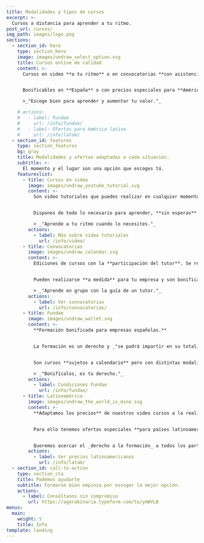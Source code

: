 ```yaml
---
title: Modalidades y tipos de cursos
excerpt: >-
  Cursos a distancia para aprender a tu ritmo.
post_url: cursos/
img_path: images/logo.png
sections:
  - section_id: hero
    type: section_hero
    image: images/undraw_select_option.svg
    title: Cursos online de calidad
    content: >-
      Cursos en video **a tu ritmo** o en convocatorias **con asistencia** del tutor.


      Bonificables en **España** o con precios especiales para **América**.

      >_"Escoge bien para aprender y aumentar tu valor."_

    # actions:
    #   - label: Fundae
    #     url: /info/fundae/
    #   - label: Ofertas para América latina
    #     url: /info/latam/
  - section_id: features
    type: section_features
    bg: gray
    title: Modalidades y ofertas adaptadas a cada situación.
    subtitle: >-
      El momento y el lugar son una opción que escoges tú.
    featureslist:
      - title: Cursos en video
        image: images/undraw_youtube_tutorial.svg
        content: >-
          Son video tutoriales que puedes realizar en cualquier momento. Pensados para **optimizar tu tiempo** y tu dinero.


          Dispones de todo lo necesario para aprender, **sin esperas** ni condiciones.

          > _"Aprende a tu ritmo cuando lo necesites."_
        actions:
          - label: Más sobre video tutoriales
            url: /info/video/
      - title: Convocatorias
        image: images/undraw_calendar.svg
        content: >-
          Ediciones de cursos con la **participación del tutor**. Se realizan en fechas determinadas y con **plazas limitadas**.


          Pueden realizarse **a medida** para tu empresa y son bonificables por _Fundae_.

          > _"Aprende en grupo con la guía de un tutor."_
        actions:
          - label: Ver convocatorias
            url: /info/convocatorias/
      - title: Fundae
        image: images/undraw_wallet.svg
        content: >-
          **Formación bonificada para empresas españolas.**


          La formación es un derecho y _"se podrá impartir en su totalidad mediante «aula virtual», considerándose en todo caso como formación presencial"_ **BOE 17/04**


          Son cursos **sujetos a calendario** pero con distintas modalidades adaptables a tus necesidades.

          > _"Bonifícalos, es tu derecho."_
        actions:
          - label: Condiciones Fundae
            url: /info/fundae/
      - title: Latinoamérica
        image: images/undraw_the_world_is_mine.svg
        content: >-
          **Adaptamos los precios** de nuestros video cursos a la realidad económica de cada región.


          Para ello tenemos ofertas especiales **para países latinoamericanos** expresadas en dólares americanos.


          Queremos acercar el _derecho a la formación_ a todos los participantes de **América Latina**.
        actions:
          - label: Ver precios latinoamericanos
            url: /info/latam/
  - section_id: call-to-action
    type: section_cta
    title: Podemos ayudarte
    subtitle: Formarse bien empieza por escoger la mejor opción.
    actions:
      - label: Consúltanos sin compromiso
        url: https://agorabinaria.typeform.com/to/ymWVLB
menus:
  main:
    weight: 5
    title: Info
template: landing
---
```

